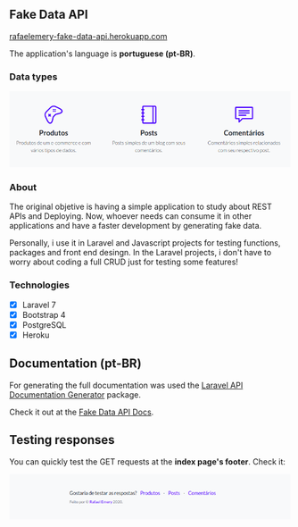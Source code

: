 ## Fake Data API

[rafaelemery-fake-data-api.herokuapp.com](https://rafaelemery-fake-data-api.herokuapp.com/)

The application's language is **portuguese (pt-BR)**.

### Data types

![](/readme-src/data-stuff.png)

### About

The original objetive is having a simple application to study about REST APIs and Deploying. Now, whoever needs can consume it in other applications and have a faster development by generating fake data.

Personally, i use it in Laravel and Javascript projects for testing functions, packages and front end desingn. In the Laravel projects, i don't have to worry about coding a full CRUD just for testing some features!

### Technologies
- [X] Laravel 7
- [X] Bootstrap 4 
- [X] PostgreSQL
- [X] Heroku

## Documentation (pt-BR)

For generating the full documentation was used the [Laravel API Documentation Generator](https://github.com/mpociot/laravel-apidoc-generator) package. 

Check it out at the [Fake Data API Docs](https://rafaelemery-fake-data-api.herokuapp.com/).

## Testing responses

You can quickly test the GET requests at the **index page's footer**. Check it:

![](/readme-src/footer.png)


